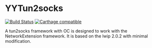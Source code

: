 YYTun2socks
=========
 [![Build Status](https://travis-ci.org/Hmyy/YYTun2Socks.svg?branch=master)](https://travis-ci.org/Hmyy/YYTun2Socks) [![Carthage compatible](https://img.shields.io/badge/Carthage-compatible-4BC51D.svg?style=flat)](https://github.com/Carthage/Carthage)
 
 A tun2socks framework with OC is designed to work with the NetworkExtension framework. It is based on the lwip 2.0.2 with minimal modification.
